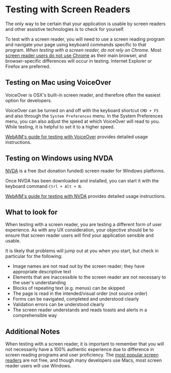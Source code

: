 # Testing with Screen Readers

The only way to be certain that your application is usable by screen readers and other assistive technologies is to check for yourself.

To test with a screen reader, you will need to use a screen reading program and navigate your page using keyboard commands specific to that program. _When testing with a screen reader, do not rely on Chrome._ Most [screen reader users do not use Chrome](http://webaim.org/projects/screenreadersurvey6/) as their main browser, and browser-specific differences will occur in testing. Internet Explorer or Firefox are preferred.

## Testing on Mac using VoiceOver

VoiceOver is OSX's built-in screen reader, and therefore often the easiest option for developers.

VoiceOver can be turned on and off with the keyboard shortcut `CMD + F5` and also through the `System Preferences` menu. In the System Preferences menu, you can also adjust the speed at which VoiceOver will read to you. While testing, it is helpful to set it to a higher speed.

[WebAIM's guide for testing with VoiceOver](http://webaim.org/articles/voiceover/) provides detailed usage instructions.

## Testing on Windows using NVDA

[NVDA](http://www.nvaccess.org/) is a free \(but donation funded\) screen reader for Windows platforms.

Once NVDA has been downloaded and installed, you can start it with the keyboard command `Ctrl + Alt + N`.

[WebAIM's guide for testing with NVDA](http://webaim.org/articles/nvda/) provides detailed usage instructions.

## What to look for

When testing with a screen reader, you are testing a different form of user experience. As with any UX consideration, your objective should be to ensure that screen reader users will find your application sensible and usable.

It is likely that problems will jump out at you when you start, but check in particular for the following:

* Image names are not read out by the screen reader; they have appropriate descriptive text
* Elements that are inaccessible to the screen reader are not necessary to the user's understanding
* Blocks of repeating text \(e.g. menus\) can be skipped
* The page is read in the intended/visual order \(not source order\)
* Forms can be navigated, completed and understood clearly
* Validation errors can be understood clearly
* The screen reader understands and reads toasts and alerts in a comprehensible way

## Additional Notes

When testing with a screen reader, it is important to remember that you will not necessarily have a 100% authentic experience due to difference in screen reading programs and user proficiency. The [most popular screen readers](http://webaim.org/projects/screenreadersurvey6/) are not free, and though many developers use Macs, most screen reader users will use Windows.

